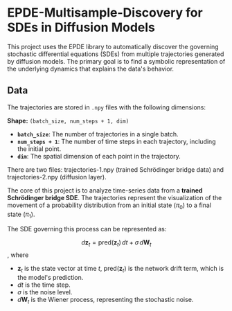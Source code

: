 # EPDE-Multisample-Discovery for SDEs in Diffusion Models

This project uses the EPDE library to automatically discover the governing stochastic differential equations (SDEs) from multiple trajectories generated by diffusion models. The primary goal is to find a symbolic representation of the underlying dynamics that explains the data's behavior.

## Data

The trajectories are stored in `.npy` files with the following dimensions:

**Shape:** `(batch_size, num_steps + 1, dim)`
-   **`batch_size`**: The number of trajectories in a single batch.
-   **`num_steps + 1`**: The number of time steps in each trajectory, including the initial point.
-   **`dim`**: The spatial dimension of each point in the trajectory.

There are two files: trajectories-1.npy (trained Schrödinger bridge data)  and trajectories-2.npy (diffusion layer).


The core of this project is to analyze time-series data from a **trained Schrödinger bridge SDE**. The trajectories represent the visualization of the movement of a probability distribution from an initial state ($\pi_0$) to a final state ($\pi_1$).

The SDE governing this process can be represented as:

$$d\mathbf{z}_t = \text{pred}(\mathbf{z}_t) \, dt + \sigma \, d\mathbf{W}_t$$, where 
* $\mathbf{z}_t$ is the state vector at time $t$, $\text{pred}(\mathbf{z}_t)$ is the network drift term, which is the model's prediction.
* $dt$ is the time step.
* $\sigma$ is the noise level.
* $d\mathbf{W}_t$ is the Wiener process, representing the stochastic noise.
